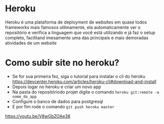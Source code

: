 # Heroku
Heroku é uma plataforma de deployment de websites em quase todos frameworks mais famosos utilmamente, ela automaticamente
ver o repositório e verifica a linguagem que você está utilizando e já faz o setup completo, facilitand imesamente uma das
principais e mais demoradas atividades de um website

# Como subir site no heroku?
- Se for sua primeira fez, siga o tutorial para instalar o cli do heroku https://devcenter.heroku.com/articles/heroku-cli#download-and-install
- Depois logar no heroku e criar um novo app
- Na pasta do repositóriodo projet digite o comando ```heroku git:remote -a nome_do_app```
- Configure o banco de dados para postgresql
- E por fim rode o comando ```git push heroku master```

https://youtu.be/V8wGbZOAe38
